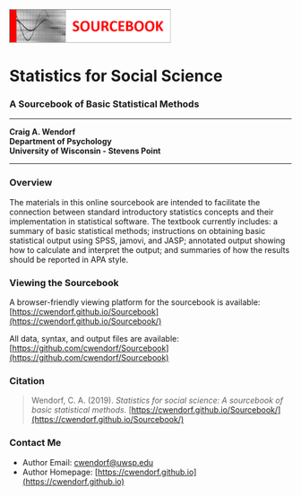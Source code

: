 <a href="https://cwendorf.github.io/Sourcebook/">
<img src="assets/logo.png" height="60px;" align="left;">
</a>

# Statistics for Social Science

### A Sourcebook of Basic Statistical Methods

---

**Craig A. Wendorf**  
**Department of Psychology**  
**University of Wisconsin - Stevens Point**

---

### Overview

The materials in this online sourcebook are intended to facilitate the connection between standard introductory statistics concepts and their implementation in statistical software. The textbook currently includes: a summary of basic statistical methods; instructions on obtaining basic statistical output using SPSS, jamovi, and JASP; annotated output showing how to calculate and interpret the output; and summaries of how the results should be reported in APA style.


### Viewing the Sourcebook

A browser-friendly viewing platform for the sourcebook is available:  
[https://cwendorf.github.io/Sourcebook](https://cwendorf.github.io/Sourcebook/)

All data, syntax, and output files are available:  
[https://github.com/cwendorf/Sourcebook](https://github.com/cwendorf/Sourcebook)


### Citation

> Wendorf, C. A. (2019). _Statistics for social science: A sourcebook of basic statistical methods._ [https://cwendorf.github.io/Sourcebook/](https://cwendorf.github.io/Sourcebook/)

### Contact Me

- Author Email: [cwendorf@uwsp.edu](mailto:cwendorf@uwsp.edu)
- Author Homepage: [https://cwendorf.github.io](https://cwendorf.github.io)
